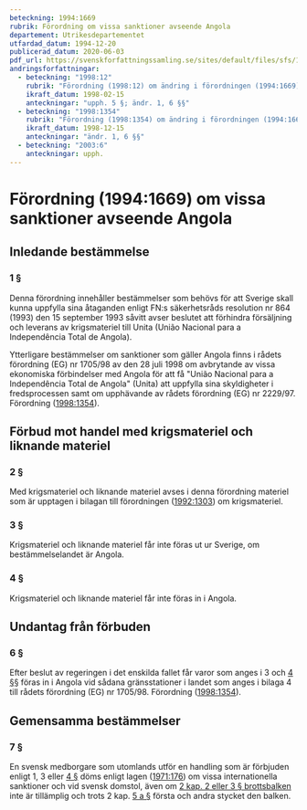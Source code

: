 ```yaml
---
beteckning: 1994:1669
rubrik: Förordning om vissa sanktioner avseende Angola
departement: Utrikesdepartementet
utfardad_datum: 1994-12-20
publicerad_datum: 2020-06-03
pdf_url: https://svenskforfattningssamling.se/sites/default/files/sfs/1994-12/SFS1994-1669.pdf
andringsforfattningar:
  - beteckning: "1998:12"
    rubrik: "Förordning (1998:12) om ändring i förordningen (1994:1669) om vissa sanktioner avseende Angola"
    ikraft_datum: 1998-02-15
    anteckningar: "upph. 5 §; ändr. 1, 6 §§"
  - beteckning: "1998:1354"
    rubrik: "Förordning (1998:1354) om ändring i förordningen (1994:1669) om vissa sanktioner avseende Angola"
    ikraft_datum: 1998-12-15
    anteckningar: "ändr. 1, 6 §§"
  - beteckning: "2003:6"
    anteckningar: upph.
---
```


# Förordning (1994:1669) om vissa sanktioner avseende Angola

## Inledande bestämmelse

### 1 §

Denna förordning innehåller bestämmelser som behövs för att Sverige skall kunna uppfylla sina åtaganden enligt FN:s säkerhetsråds resolution nr 864 (1993) den 15 september 1993 såvitt avser beslutet att förhindra försäljning och leverans av krigsmateriel till Unita (União Nacional para a Independência Total de Angola).

Ytterligare bestämmelser om sanktioner som gäller Angola finns i rådets förordning (EG) nr 1705/98 av den 28 juli 1998 om avbrytande av vissa ekonomiska förbindelser med Angola för att få "União Nacional para a Independência Total de Angola" (Unita) att uppfylla sina skyldigheter i fredsprocessen samt om upphävande av rådets förordning (EG) nr 2229/97. Förordning ([1998:1354](https://selex.se/eli/sfs/1998/1354)).

## Förbud mot handel med krigsmateriel och liknande materiel

### 2 §

Med krigsmateriel och liknande materiel avses i denna förordning materiel som är upptagen i bilagan till förordningen ([1992:1303](https://selex.se/eli/sfs/1992/1303)) om krigsmateriel.

### 3 §

Krigsmateriel och liknande materiel får inte föras ut ur Sverige, om bestämmelselandet är Angola.

### 4 §

Krigsmateriel och liknande materiel får inte föras in i Angola.

## Undantag från förbuden

### 6 §

Efter beslut av regeringen i det enskilda fallet får varor som anges i 3 och [4 §](#4)§ föras in i Angola vid sådana gränsstationer i landet som anges i bilaga 4 till rådets förordning (EG) nr 1705/98. Förordning ([1998:1354](https://selex.se/eli/sfs/1998/1354)).

## Gemensamma bestämmelser

### 7 §

En svensk medborgare som utomlands utför en handling som är förbjuden enligt 1, 3 eller [4 §](#4) döms enligt lagen ([1971:176](https://selex.se/eli/sfs/1971/176)) om vissa internationella sanktioner och vid svensk domstol, även om [2 kap. 2 eller 3 § brottsbalken](https://selex.se/eli/sfs/1962/700#kap2.2) inte är tillämplig och trots 2 kap. [5 a §](#kap2.5a) första och andra stycket den balken.